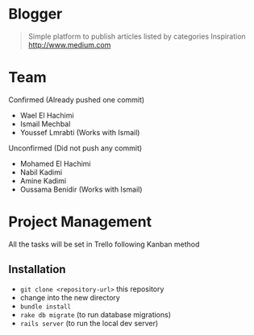 # Blogger
> Simple platform to publish articles listed by categories
> Inspiration http://www.medium.com

# Team
Confirmed (Already pushed one commit)
* Wael El Hachimi
* Ismail Mechbal
* Youssef Lmrabti (Works with Ismail)

Unconfirmed (Did not push any commit)
* Mohamed El Hachimi
* Nabil Kadimi
* Amine Kadimi
* Oussama Benidir (Works with Ismail)

# Project Management
All the tasks will be set in Trello following Kanban method


## Installation

* `git clone <repository-url>` this repository
* change into the new directory
* `bundle install`
* `rake db migrate` (to run database migrations)
* `rails server` (to run the local dev server)